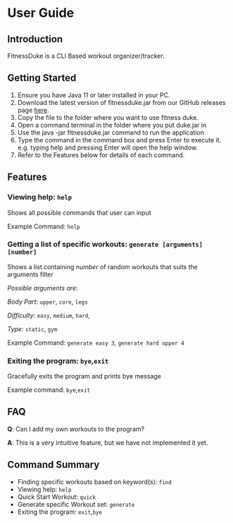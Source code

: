 # User Guide

## Introduction

FitnessDuke is a CLI Based workout organizer/tracker.

## Getting Started

1. Ensure you have Java 11 or later installed in your PC.
2. Download the latest version of fitnessduke.jar from our GitHub releases
   page [here](https://github.com/AY2223S2-CS2113-W13-2/tp/releases).
3. Copy the file to the folder where you want to use fitness duke.
4. Open a command terminal in the folder where you put duke.jar in
6. Use the java -jar fitnessduke.jar command to run the application
7. Type the command in the command box and press Enter to execute it.
   e.g. typing help and pressing Enter will open the help window.
8. Refer to the Features below for details of each command.

## Features

### Viewing help: ```help```

Shows all possible commands that user can input

Example Command: ```help```

### Getting a list of specific workouts: ```generate [arguments] [number]```

Shows a list containing *number* of random workouts that suits the arguments filter

*Possible arguments are*:

*Body Part*: ```upper```, ```core```, ```legs```

*Difficulty*: ```easy```, ```medium```, ```hard```,

*Type*: ```static```, ```gym```

Example Command: ```generate easy 3```, ```generate hard upper 4```

### Exiting the program: ```bye```,```exit```

Gracefully exits the program and prints bye message

Example command: ```bye```,```exit```

## FAQ

**Q**: Can I add my own workouts to the program?

**A**: This is a very intuitive feature, but we have not implemented it yet.

## Command Summary
* Finding specific workouts based on keyword(s): ```find```
* Viewing help: ```help```
* Quick Start Workout: ```quick```
* Generate specific Workout set: ```generate```
* Exiting the program: ```exit```,```bye```

